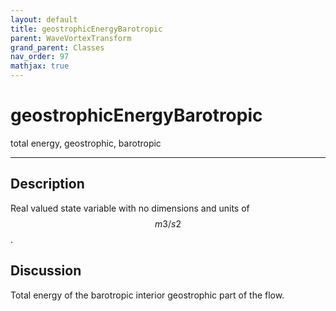 ```yaml
---
layout: default
title: geostrophicEnergyBarotropic
parent: WaveVortexTransform
grand_parent: Classes
nav_order: 97
mathjax: true
---
```


#  geostrophicEnergyBarotropic

total energy, geostrophic, barotropic


---

## Description
Real valued state variable with no dimensions and units of $$m3/s2$$.

## Discussion

Total energy of the barotropic interior geostrophic part of the flow.

